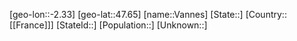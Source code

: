 ﻿---
location: [47.65,-2.33]
type: City
tags:
- geo/City


SpocWebEntityId: 35200
isDeleted: false
confidential: public

---
[geo-lon::-2.33]
[geo-lat::47.65]
[name::Vannes]
[State::]
[Country::[[France]]]
[StateId::]
[Population::]
[Unknown::]

